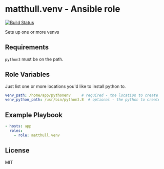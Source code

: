 matthull.venv - Ansible role
=========
[![Build Status](https://travis-ci.org/matthull/ansible-venv.svg?branch=master)](https://travis-ci.org/matthull/ansible-venv)

Sets up one or more venvs

Requirements
------------

`python3` must be on the path.

Role Variables
--------------
Just list one or more locations you'd like to install python to.

```YAML
venv_path: /home/app/pythonenv     # required - the location to create venv at
venv_python_path: /usr/bin/python3.8  # optional - the python to create venv with
```

Example Playbook
----------------

```YAML
- hosts: app
  roles:
    - role: matthull.venv
```

License
-------

MIT
